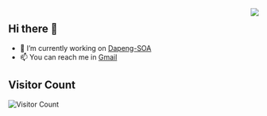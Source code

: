 <img align="right" src="https://github-readme-stats.vercel.app/api?username=leihuazhe&show_icons=true&include_all_commits=true&hide_border=true" />


## Hi there 👋

- 🔭 I’m currently working on [Dapeng-SOA](http://github.com/dapeng-soa/dapeng-soa/)
- 📫 You can reach me in [Gmail](leihuazhe@gmail.com)

## Visitor Count
![Visitor Count](https://profile-counter.glitch.me/leihuazhe/count.svg)
